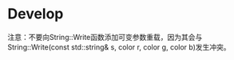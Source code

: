 # Develop

注意：不要向String::Write函数添加可变参数重载，因为其会与String::Write(const std::string& s, color r, color g, color b)发生冲突。